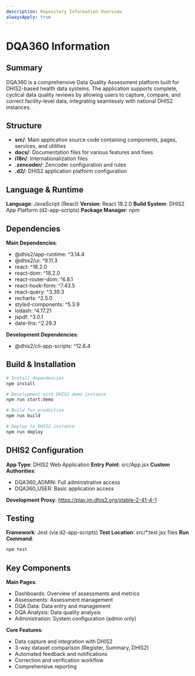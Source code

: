 ```yaml
---
description: Repository Information Overview
alwaysApply: true
---
```


# DQA360 Information

## Summary
DQA360 is a comprehensive Data Quality Assessment platform built for DHIS2-based health data systems. The application supports complete, cyclical data quality reviews by allowing users to capture, compare, and correct facility-level data, integrating seamlessly with national DHIS2 instances.

## Structure
- **src/**: Main application source code containing components, pages, services, and utilities
- **docs/**: Documentation files for various features and fixes
- **i18n/**: Internationalization files
- **.zencoder/**: Zencoder configuration and rules
- **.d2/**: DHIS2 application platform configuration

## Language & Runtime
**Language**: JavaScript (React)
**Version**: React 18.2.0
**Build System**: DHIS2 App Platform (d2-app-scripts)
**Package Manager**: npm

## Dependencies
**Main Dependencies**:
- @dhis2/app-runtime: ^3.14.4
- @dhis2/ui: ^9.11.3
- react: ^18.2.0
- react-dom: ^18.2.0
- react-router-dom: ^6.8.1
- react-hook-form: ^7.43.5
- react-query: ^3.39.3
- recharts: ^2.5.0
- styled-components: ^5.3.9
- lodash: ^4.17.21
- jspdf: ^3.0.1
- date-fns: ^2.29.3

**Development Dependencies**:
- @dhis2/cli-app-scripts: ^12.6.4

## Build & Installation
```bash
# Install dependencies
npm install

# Development with DHIS2 demo instance
npm run start:demo

# Build for production
npm run build

# Deploy to DHIS2 instance
npm run deploy
```

## DHIS2 Configuration
**App Type**: DHIS2 Web Application
**Entry Point**: src/App.jsx
**Custom Authorities**:
- DQA360_ADMIN: Full administrative access
- DQA360_USER: Basic application access

**Development Proxy**: https://play.im.dhis2.org/stable-2-41-4-1

## Testing
**Framework**: Jest (via d2-app-scripts)
**Test Location**: src/*.test.jsx files
**Run Command**:
```bash
npm test
```

## Key Components
**Main Pages**:
- Dashboards: Overview of assessments and metrics
- Assessments: Assessment management
- DQA Data: Data entry and management
- DQA Analysis: Data quality analysis
- Administration: System configuration (admin only)

**Core Features**:
- Data capture and integration with DHIS2
- 3-way dataset comparison (Register, Summary, DHIS2)
- Automated feedback and notifications
- Correction and verification workflow
- Comprehensive reporting